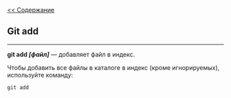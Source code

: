 [<< Содержание](./readme.md)

## **Git add**
---
**git add *[файл]*** — добавляет файл в индекс.

Чтобы добавить все файлы в каталоге в индекс (кроме игнорируемых), используйте команду:
```bash-
git add
```